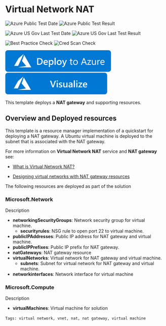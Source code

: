 # Virtual Network NAT

![Azure Public Test Date](https://azurequickstartsservice.blob.core.windows.net/badges/101-nat-gateway-1-vm/PublicLastTestDate.svg)
![Azure Public Test Result](https://azurequickstartsservice.blob.core.windows.net/badges/101-nat-gateway-1-vm/PublicDeployment.svg)

![Azure US Gov Last Test Date](https://azurequickstartsservice.blob.core.windows.net/badges/101-nat-gateway-1-vm/FairfaxLastTestDate.svg)
![Azure US Gov Last Test Result](https://azurequickstartsservice.blob.core.windows.net/badges/101-nat-gateway-1-vm/FairfaxDeployment.svg)
    
![Best Practice Check](https://azurequickstartsservice.blob.core.windows.net/badges/101-nat-gateway-1-vm/BestPracticeResult.svg)
![Cred Scan Check](https://azurequickstartsservice.blob.core.windows.net/badges/101-nat-gateway-1-vm/CredScanResult.svg)
    
    
[![Deploy To Azure](https://raw.githubusercontent.com/Azure/azure-quickstart-templates/master/1-CONTRIBUTION-GUIDE/images/deploytoazure.svg?sanitize=true)]("https://portal.azure.com/#create/Microsoft.Template/uri/https%3A%2F%2Fraw.githubusercontent.com%2FAzure%2Fazure-quickstart-templates%2Fmaster%2F101-nat-gateway-1-vm%2Fazuredeploy.json")  [![Visualize](https://raw.githubusercontent.com/Azure/azure-quickstart-templates/master/1-CONTRIBUTION-GUIDE/images/visualizebutton.svg?sanitize=true)]("http://armviz.io/#/?load=https%3A%2F%2Fraw.githubusercontent.com%2FAzure%2Fazure-quickstart-templates%2Fmaster%2F101-nat-gateway-1-vm%2Fazuredeploy.json")



This template deploys a **NAT gateway** and supporting resources.

## Overview and Deployed resources

This template is a resource manager implementation of a quickstart for deploying a NAT gateway.  A Ubuntu virtual machine is deployed to the subnet that is associated with the NAT gateway.

For more information on **Virtual Network NAT** service and **NAT gateway** see:

* [What is Virtual Network NAT?](https://docs.microsoft.com/azure/virtual-network/nat-overview)

* [Designing virtual networks with NAT gateway resources](https://docs.microsoft.com/azure/virtual-network/nat-gateway-resource)

The following resources are deployed as part of the solution

### Microsoft.Network

Description

+ **networkingSecurityGroups**: Network security group for virtual machine.
  + **securityrules**: NSG rule to open port 22 to virtual machine.
+ **publicIPAddresses**: Public IP address for NAT gateway and virtual machine.
+ **publicIPPrefixes**: Public IP prefix for NAT gateway.
+ **natGateways**: NAT gateway resource
+ **virtualNetworks**: Virtual network for NAT gateway and virtual machine.
  + **subnets**: Subnet for virtual network for NAT gateway and virtual machine.
+ **networkinterfaces**: Network interface for virtual machine

### Microsoft.Compute

Description

+ **virtualMachines**: Virtual machine for solution

`Tags: virtual network, vnet, nat, nat gateway, virtual machine`


